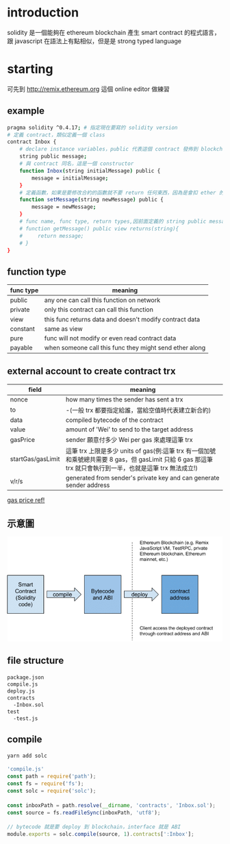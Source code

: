 # introduction
solidity 是一個能夠在 ethereum blockchain 產生 smart contract 的程式語言，跟 javascript 在語法上有點相似，但是是 strong typed language


# starting
可先到 http://remix.ethereum.org 這個 online editor 做練習

## example
```bash
pragma solidity ^0.4.17; # 指定現在要寫的 solidity version
# 定義 contract，類似定義一個 class
contract Inbox {
    # declare instance variables，public 代表這個 contract 發佈到 blockchain 上每個人都可使用，使用 public 定義一個 variable 也等於產生一個會回傳自己的 function
    string public message;
    # 與 contract 同名，這是一個 constructor
    function Inbox(string initialMessage) public {
        message = initialMessage;
    }
    # 定義函數，如果是要修改合約的函數就不要 return 任何東西，因為是會扣 ether 的
    function setMessage(string newMessage) public {
        message = newMessage;
    }
    # func name, func type, return types,因前面定義的 string public message;這 func 其實已經沒用了
    # function getMessage() public view returns(string){
    #     return message;
    # }
}
```

## function type
func type | meaning
----------|---------
public    | any one can call this function on network
private   | only this contract can call this function
view      | this func returns data and doesn't modify contract data
constant  | same as view
pure      | func will not modify or even read contract data
payable   | when someone call this func they might send ether along

## external account to create contract trx
field | meaning
------|--------
nonce | how many times the sender has sent a trx
to | -(一般 trx 都要指定給誰，當給空值時代表建立新合約)
data | compiled bytecode of the contract
value | amount of 'Wei' to send to the target address
gasPrice | sender 願意付多少 Wei per gas 來處理這筆 trx
startGas/gasLimit | 這筆 trx 上限是多少 units of gas(例:這筆 trx 有一個加號和乘號總共需要 8 gas，但 gasLimit 只給 6 gas 那這筆 trx 就只會執行到一半，也就是這筆 trx 無法成立!) 
v/r/s | generated from sender's private key and can generate sender address

[gas price ref!](https://docs.google.com/spreadsheets/d/1n6mRqkBz3iWcOlRem_mO09GtSKEKrAsfO7Frgx18pNU/edit#gid=0)

## 示意圖
![solidity flow](./solidity.png)

## file structure
```
package.json
compile.js
deploy.js
contracts
  -Inbox.sol
test
  -test.js
```

## compile
```cmd
yarn add solc
```
```js
'compile.js'
const path = require('path');
const fs = require('fs');
const solc = require('solc');

const inboxPath = path.resolve(__dirname, 'contracts', 'Inbox.sol');
const source = fs.readFileSync(inboxPath, 'utf8');

// bytecode 就是要 deploy 到 blockchain，interface 就是 ABI
module.exports = solc.compile(source, 1).contracts[':Inbox'];
```
